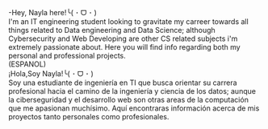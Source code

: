 -Hey, Nayla here!╰( ･ ᗜ ･ )<br>
I'm an IT engineering student looking to gravitate my carreer towards all things related to Data engineering and Data Science; although Cybersecurity and Web Developing are other CS related subjects i'm extremely passionate about.
Here you will find info regarding both  my personal and professional projects.
<br>
(ESPANOL)<br>
¡Hola,Soy Nayla!╰( ･ ᗜ ･ )<br>
  Soy una estudiante de ingeniería en TI que busca orientar su carrera profesional hacia el camino de la ingeniería y ciencia de los datos; aunque la ciberseguridad y el desarrollo web son otras areas de la computación que me apasionan muchísimo.
  Aquí encontraras información acerca de mis proyectos tanto personales como profesionales.
<!---
NaylaM-IT/NaylaM-IT is a ✨ special ✨ repository because its `README.md` (this file) appears on your GitHub profile.
You can click the Preview link to take a look at your changes.
--->
